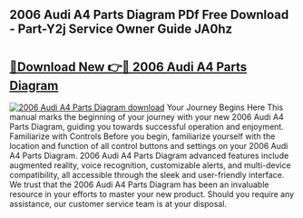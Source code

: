 ## 2006 Audi A4 Parts Diagram PDf Free Download - Part-Y2j Service Owner Guide JA0hz

# <h2><a href="http://dft1y1i.blite.top/?on=2006+Audi+A4+Parts+Diagram">🔗Download New 👉🔴 2006 Audi A4 Parts Diagram</a></h2>

[![2006 Audi A4 Parts Diagram download](https://i.imgur.com/lujVjoI.png)](http://dft1y1i.blite.top/?on=2006+Audi+A4+Parts+Diagram)
Your Journey Begins Here This manual marks the beginning of your journey with your new 2006 Audi A4 Parts Diagram, guiding you towards successful operation and enjoyment. Familiarize with Controls Before you begin, familiarize yourself with the location and function of all control buttons and settings on your 2006 Audi A4 Parts Diagram. 2006 Audi A4 Parts Diagram advanced features include augmented reality, voice recognition, customizable alerts, and multi-device compatibility, all accessible through the sleek and user-friendly interface. We trust that the 2006 Audi A4 Parts Diagram has been an invaluable resource in your efforts to master your new product. Should you require any assistance, our customer service team is at your disposal.

